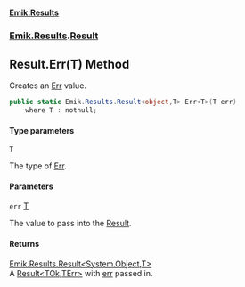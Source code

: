 #### [Emik.Results](index.md 'index')
### [Emik.Results](Emik.Results.md 'Emik.Results').[Result](Result.md 'Emik.Results.Result')

## Result.Err<T>(T) Method

Creates an [Err](Result{TOk,TErr}.Err.md 'Emik.Results.Result<TOk,TErr>.Err') value.

```csharp
public static Emik.Results.Result<object,T> Err<T>(T err)
    where T : notnull;
```
#### Type parameters

<a name='Emik.Results.Result.Err_T_(T).T'></a>

`T`

The type of [Err](Result{TOk,TErr}.Err.md 'Emik.Results.Result<TOk,TErr>.Err').
#### Parameters

<a name='Emik.Results.Result.Err_T_(T).err'></a>

`err` [T](Result.Err{T}(T).md#Emik.Results.Result.Err_T_(T).T 'Emik.Results.Result.Err<T>(T).T')

The value to pass into the [Result](Result.md 'Emik.Results.Result').

#### Returns
[Emik.Results.Result&lt;](Result{TOk,TErr}.md 'Emik.Results.Result<TOk,TErr>')[System.Object](https://docs.microsoft.com/en-us/dotnet/api/System.Object 'System.Object')[,](Result{TOk,TErr}.md 'Emik.Results.Result<TOk,TErr>')[T](Result.Err{T}(T).md#Emik.Results.Result.Err_T_(T).T 'Emik.Results.Result.Err<T>(T).T')[&gt;](Result{TOk,TErr}.md 'Emik.Results.Result<TOk,TErr>')  
A [Result&lt;TOk,TErr&gt;](Result{TOk,TErr}.md 'Emik.Results.Result<TOk,TErr>') with [err](Result.Err{T}(T).md#Emik.Results.Result.Err_T_(T).err 'Emik.Results.Result.Err<T>(T).err') passed in.